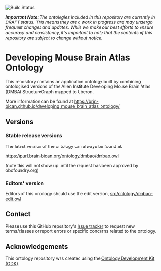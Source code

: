 
![Build Status](https://github.com/hkir-dev/developing_mouse_brain_atlas_ontology/workflows/CI/badge.svg)

_**Important Note:** The ontologies included in this repository are currently in DRAFT status. This means they are a work in progress and may undergo frequent changes and updates. While we make our best efforts to ensure accuracy and consistency, it's important to note that the contents of this repository are subject to change without notice._

# Developing Mouse Brain Atlas Ontology

This repository contains an application ontology built by combining ontologised versions of the Allen Institute Developing Mouse Brain Atlas (DMBA) StructureGraph mapped to Uberon. 

More information can be found at https://brin-bican.github.io/developing_mouse_brain_atlas_ontology/

## Versions

### Stable release versions

The latest version of the ontology can always be found at:

https://purl.brain-bican.org/ontology/dmbao/dmbao.owl

(note this will not show up until the request has been approved by obofoundry.org)

### Editors' version

Editors of this ontology should use the edit version, [src/ontology/dmbao-edit.owl](src/ontology/dmbao-edit.owl)

## Contact

Please use this GitHub repository's [Issue tracker](https://github.com/brain-bican/developing_mouse_brain_atlas_ontology/issues) to request new terms/classes or report errors or specific concerns related to the ontology.

## Acknowledgements

This ontology repository was created using the [Ontology Development Kit (ODK)](https://github.com/INCATools/ontology-development-kit).
